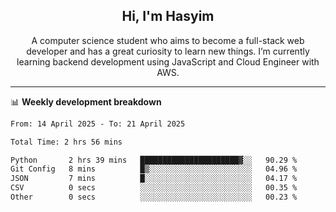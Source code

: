 <h2 align="center">Hi, I'm Hasyim</h2>

<p align="center">A computer science student who aims to become a full-stack web developer and has a great curiosity to learn new things. I’m currently learning backend development using JavaScript and Cloud Engineer with AWS.</p>

---

📊 **Weekly development breakdown**

<!--START_SECTION:waka-->

```txt
From: 14 April 2025 - To: 21 April 2025

Total Time: 2 hrs 56 mins

Python       2 hrs 39 mins   ██████████████████████▓░░   90.29 %
Git Config   8 mins          █▒░░░░░░░░░░░░░░░░░░░░░░░   04.96 %
JSON         7 mins          █░░░░░░░░░░░░░░░░░░░░░░░░   04.17 %
CSV          0 secs          ░░░░░░░░░░░░░░░░░░░░░░░░░   00.35 %
Other        0 secs          ░░░░░░░░░░░░░░░░░░░░░░░░░   00.23 %
```

<!--END_SECTION:waka-->

<!-- - You can reach me on **hasyim11c@gmail.com** -->
